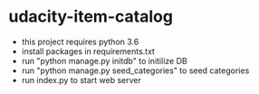 # udacity-item-catalog


- this project requires python 3.6
- install packages in requirements.txt
- run "python manage.py initdb" to initilize DB
- run "python manage.py seed_categories" to seed categories
- run index.py to start web server
